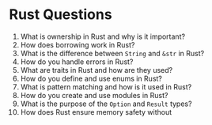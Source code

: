 # Rust Questions

1. What is ownership in Rust and why is it important?
2. How does borrowing work in Rust?
3. What is the difference between `String` and `&str` in Rust?
4. How do you handle errors in Rust?
5. What are traits in Rust and how are they used?
6. How do you define and use enums in Rust?
7. What is pattern matching and how is it used in Rust?
8. How do you create and use modules in Rust?
9. What is the purpose of the `Option` and `Result` types?
10. How does Rust ensure memory safety without